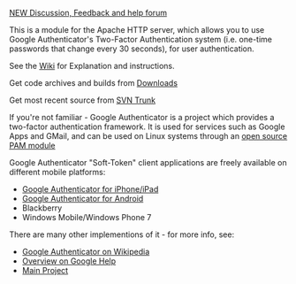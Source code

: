 [NEW Discussion, Feedback and help forum](http://groups.google.com/group/google-authenticator-apache-module)

This is a module for the Apache HTTP server, which allows you to use Google Authenticator's Two-Factor Authentication system (i.e. one-time passwords that change every 30 seconds), for user authentication.

See the [Wiki](http://code.google.com/p/google-authenticator-apache-module/wiki/GoogleAuthenticatorApacheModule) for Explanation and instructions.

Get code archives and builds from [Downloads](http://code.google.com/p/google-authenticator-apache-module/downloads/list)

Get most recent source from [SVN Trunk](http://code.google.com/p/google-authenticator-apache-module/source/browse/trunk)

If you're not familiar - Google Authenticator is a project which provides a two-factor authentication framework. It is used for services such as Google Apps and GMail, and can be used on Linux systems through an [open source PAM module](http://code.google.com/p/google-authenticator/)

Google Authenticator "Soft-Token" client applications are freely available on different mobile platforms:

  * [Google Authenticator for iPhone/iPad](http://itunes.apple.com/us/app/google-authenticator/id388497605?mt=8)
  * [Google Authenticator for Android](https://market.android.com/details?id=com.google.android.apps.authenticator)
  * Blackberry
  * Windows Mobile/Windows Phone 7

There are many other implementions of it - for more info, see:

  * [Google Authenticator on Wikipedia](http://en.wikipedia.org/wiki/Google_Authenticator#Implementation)
  * [Overview on Google Help](http://support.google.com/a/bin/answer.py?hl=en&answer=1037451)
  * [Main Project](https://code.google.com/p/google-authenticator/)